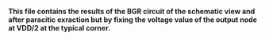 **This file contains the results of the BGR circuit of the schematic view and after paracitic exraction but by **fixing** the voltage value of the output node at **VDD/2** at the typical corner.**